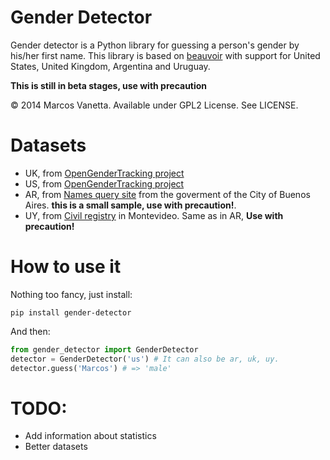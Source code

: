 # Gender Detector

Gender detector is a Python library for guessing a person's gender by his/her first name. This library is based on [beauvoir](https://github.com/jeremybmerrill/beauvoir) with support for United States, United Kingdom,  Argentina and Uruguay.

**This is still in beta stages, use with precaution**

© 2014 Marcos Vanetta. Available under GPL2 License. See LICENSE.

# Datasets

* UK, from [OpenGenderTracking project](http://opengendertracking.github.com)
* US, from [OpenGenderTracking project](http://opengendertracking.github.com)
* AR, from [Names query site](http://www.buenosaires.gob.ar/areas/registrocivil/nombres/busqueda/buscador_nombres.php?menu_id=16082) from the goverment of the City of Buenos Aires. **this is a small sample, use with precaution!**.
* UY, from [Civil registry](https://catalogodatos.gub.uy/dataset/partidas-de-registro-civil-de-montevideo) in Montevideo. Same as in AR, **Use with precaution!**

# How to use it

Nothing too fancy, just install:

    pip install gender-detector

And then:

```python
from gender_detector import GenderDetector
detector = GenderDetector('us') # It can also be ar, uk, uy.
detector.guess('Marcos') # => 'male'
```

# TODO:

* Add information about statistics
* Better datasets
